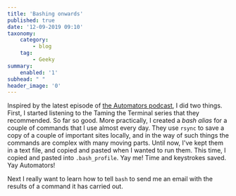 ```yaml
---
title: 'Bashing onwards'
published: true
date: '12-09-2019 09:10'
taxonomy:
    category:
        - blog
    tag:
        - Geeky
summary:
    enabled: '1'
subhead: " "
header_image: '0'
---
```


Inspired by the latest episode of <a class="u-in-reply-to" href="https://rosemaryorchard.com/blog/automators-31-making-your-screenflow-flow-and-more-with-j-f-brissette/" >the Automators podcast</a >, I did two things. First, I started listening to the Taming the Terminal series that they recommended. So far so good. More practically, I created a *bash alias* for a couple of commands that I use almost every day. They use `rsync` to save a copy of a couple of important sites locally, and in the way of such things the commands are complex with many moving parts. Until now, I've kept them in a text file, and copied and pasted when I wanted to run them. This time, I copied and pasted into `.bash_profile`. Yay me! Time and keystrokes saved. Yay Automators!

Next I really want to learn how to tell `bash` to send me an email with the results of a command it has carried out.
